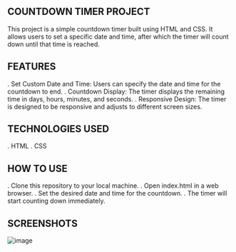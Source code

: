 ## COUNTDOWN TIMER PROJECT

This project is a simple countdown timer built using HTML and CSS. It allows users to set a specific date and time, after which the timer will count down until that time is reached.

## FEATURES

. Set Custom Date and Time: Users can specify the date and time for the countdown to end.
. Countdown Display: The timer displays the remaining time in days, hours, minutes, and seconds.
. Responsive Design: The timer is designed to be responsive and adjusts to different screen sizes.

## TECHNOLOGIES USED
. HTML
. CSS

## HOW TO USE

. Clone this repository to your local machine.
. Open index.html in a web browser.
. Set the desired date and time for the countdown.
. The timer will start counting down immediately.

## SCREENSHOTS
![image](https://github.com/psychovaibh/Savy_Task_2/assets/72730301/9351c692-052a-406e-ab79-76ace0d6053e)
